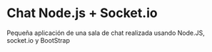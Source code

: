 <h1>Chat Node.js + Socket.io</h1>

Pequeña aplicación de una sala de chat realizada usando Node.JS, socket.io y BootStrap
